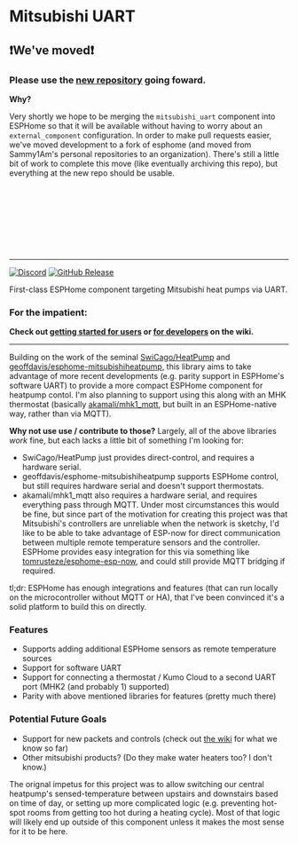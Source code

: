 # Mitsubishi UART

## ❗We've moved❗

### Please use the [new repository](https://github.com/muart-group/esphome) going foward.

**Why?**

Very shortly we hope to be merging the `mitsubishi_uart` component into ESPHome so that it will be available without having to worry about an `external_component` configuration.  In order to make pull requests easier, we've moved development to a fork of esphome (and moved from Sammy1Am's personal repositories to an organization).  There's still a little bit of work to complete this move (like eventually archiving this repo), but everything at the new repo should be usable.

<br/><br/><br/><br/><br/><br/><br/>

----

[![Discord](https://img.shields.io/discord/1219515821043220500?label=discord)](https://discord.gg/VRpgcF5JG5)
[![GitHub Release](https://img.shields.io/github/v/release/Sammy1am/mitsubishi-uart)](https://github.com/Sammy1Am/mitsubishi-uart/releases/latest)

First-class ESPHome component targeting Mitsubishi heat pumps via UART.

### For the impatient:
**Check out [getting started for users](https://github.com/Sammy1Am/mitsubishi-uart/wiki/Getting-Started) or [for developers](https://github.com/Sammy1Am/mitsubishi-uart/wiki) on the wiki.**

-----

Building on the work of the seminal [SwiCago/HeatPump](https://github.com/SwiCago/HeatPump) and [geoffdavis/esphome-mitsubishiheatpump](https://github.com/geoffdavis/esphome-mitsubishiheatpump), this library aims to take advantage of more recent developments (e.g. parity support in ESPHome's software UART) to provide a more compact ESPHome component for heatpump contol.  I'm also planning to support using this along with an MHK thermostat (basically [akamali/mhk1_mqtt](https://github.com/akamali/mhk1_mqtt), but built in an ESPHome-native way, rather than via MQTT).

__Why not use use / contribute to those?__
Largely, all of the above libraries *work* fine, but each lacks a little bit of something I'm looking for:
- SwiCago/HeatPump just provides direct-control, and requires a hardware serial.
- geoffdavis/esphome-mitsubishiheatpump supports ESPHome control, but still requires hardware serial and doesn't support thermostats.
- akamali/mhk1_mqtt also requires a hardware serial, and requires everything pass through MQTT.  Under most circumstances this would be fine, but since part of the motivation for creating this project was that Mitsubishi's controllers are unreliable when the network is sketchy, I'd like to be able to take advantage of ESP-now for direct communication between multiple remote temperature sensors and the controller.  ESPHome provides easy integration for this via something like [tomrusteze/esphome-esp-now](https://github.com/tomrusteze/esphome-esp-now), and could still provide MQTT bridging if required.

tl;dr: ESPHome has enough integrations and features (that can run locally on the microcontroller without MQTT or HA), that I've been convinced it's a solid platform to build this on directly.

### Features
- Supports adding additional ESPHome sensors as remote temperature sources
- Support for software UART
- Support for connecting a thermostat / Kumo Cloud to a second UART port (MHK2 (and probably 1) supported)
- Parity with above mentioned libraries for features (pretty much there)

### Potential Future Goals
- Support for new packets and controls (check out [the wiki](https://github.com/Sammy1Am/mitsubishi-uart/wiki/Decoding-Packets) for what we know so far)
- Other mitsubishi products? (Do they make water heaters too?  I don't know.)

The orignal impetus for this project was to allow switching our central heatpump's sensed-temperature between upstairs and downstairs based on time of day, or setting up more complicated logic (e.g. preventing hot-spot rooms from getting too hot during a heating cycle).  Most of that logic will likely end up outside of this component unless it makes the most sense for it to be here.
